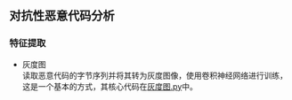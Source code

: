 ## 对抗性恶意代码分析
### 特征提取
- 灰度图  
   读取恶意代码的字节序列并将其转为灰度图像，使用卷积神经网络进行训练，这是一个基本的方式，其核心代码在[灰度图.py](https://github.com/cjx1016/AI_SECURITY/blob/master/%E5%B8%B8%E8%A7%81%E7%9A%84%E8%BD%AE%E5%AD%90/%E7%81%B0%E5%BA%A6%E5%9B%BE.py)中。
